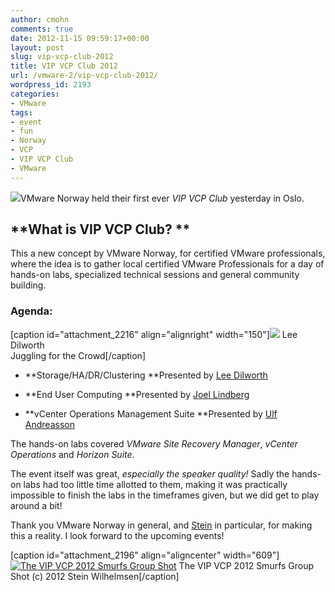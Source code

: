 ```yaml
---
author: cmohn
comments: true
date: 2012-11-15 09:59:17+00:00
layout: post
slug: vip-vcp-club-2012
title: VIP VCP Club 2012
url: /vmware-2/vip-vcp-club-2012/
wordpress_id: 2193
categories:
- VMware
tags:
- event
- fun
- Norway
- VCP
- VIP VCP Club
- VMware
---
```


![](http://vninja.net/wordpress/wp-content/uploads/2012/11/VMware-VIP-Club-300x67.jpg)VMware Norway held their first ever _VIP VCP Club_ yesterday in Oslo.


## **What is VIP VCP Club? **


This a new concept by VMware Norway, for certified VMware professionals, where the idea is to gather local certified VMware Professionals for a day of hands-on labs, specialized technical sessions and general community building.


### Agenda:


[caption id="attachment_2216" align="alignright" width="150"][![](http://vninja.net/wordpress/wp-content/uploads/2012/11/Lee1-150x150.jpg)](http://vninja.net/wordpress/wp-content/uploads/2012/11/Lee1.jpg) Lee Dilworth   
Juggling for the Crowd[/caption]



	
  * **Storage/HA/DR/Clustering
**Presented by [Lee Dilworth](http://twitter.com/leedilworth)

	
  * **End User Computing
**Presented by [Joel Lindberg](http://twitter.com/viewgeek)

	
  * **vCenter Operations Management Suite
**Presented by [Ulf Andreasson](http://twitter.com/sn00fy)


The hands-on labs covered _VMware Site Recovery Manager_, _vCenter Operations_ and _Horizon Suite_.

The event itself was great, _especially the speaker quality!_ Sadly the hands-on labs had too little time allotted to them, making it was practically impossible to finish the labs in the timeframes given, but we did get to play around a bit!

Thank you VMware Norway in general, and [Stein](http://twitter.com/zztony) in particular, for making this a reality. I look forward to the upcoming events!

[caption id="attachment_2196" align="aligncenter" width="609"][![The VIP VCP 2012 Smurfs Group Shot](http://vninja.net/wordpress/wp-content/uploads/2012/11/VIPVCPClub2012.png)](http://vninja.net/wordpress/wp-content/uploads/2012/11/VIPVCPClub2012.png) The VIP VCP 2012 Smurfs Group Shot (c) 2012 Stein Wilhelmsen[/caption]




